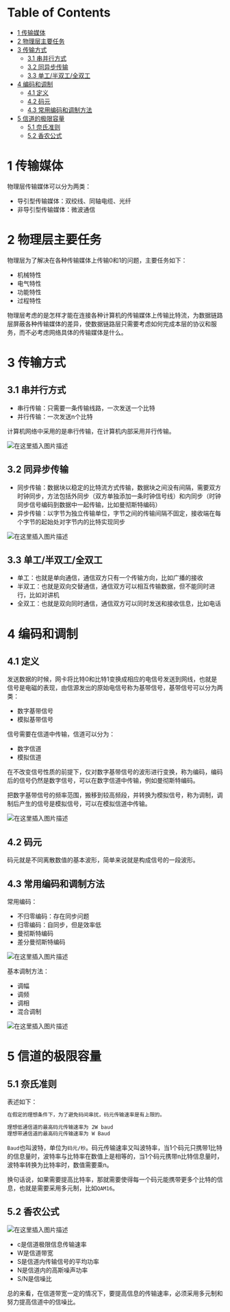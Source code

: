 # Table of Contents

* [1 传输媒体](#1-传输媒体)
* [2 物理层主要任务](#2-物理层主要任务)
* [3 传输方式](#3-传输方式)
  * [3.1 串并行方式](#31-串并行方式)
  * [3.2 同异步传输](#32-同异步传输)
  * [3.3 单工/半双工/全双工](#33-单工半双工全双工)
* [4 编码和调制](#4-编码和调制)
  * [4.1 定义](#41-定义)
  * [4.2 码元](#42-码元)
  * [4.3 常用编码和调制方法](#43-常用编码和调制方法)
* [5 信道的极限容量](#5-信道的极限容量)
  * [5.1 奈氏准则](#51-奈氏准则)
  * [5.2 香农公式](#52-香农公式)


# 1 传输媒体
物理层传输媒体可以分为两类：

- 导引型传输媒体：双绞线、同轴电缆、光纤
- 非导引型传输媒体：微波通信

# 2 物理层主要任务
物理层为了解决在各种传输媒体上传输0和1的问题，主要任务如下：

- 机械特性
- 电气特性
- 功能特性
- 过程特性

物理层考虑的是怎样才能在连接各种计算机的传输媒体上传输比特流，为数据链路层屏蔽各种传输媒体的差异，使数据链路层只需要考虑如何完成本层的协议和服务，而不必考虑网络具体的传输媒体是什么。

# 3 传输方式
## 3.1 串并行方式
- 串行传输：只需要一条传输线路，一次发送一个比特
- 并行传输：一次发送n个比特

计算机网络中采用的是串行传输，在计算机内部采用并行传输。

![在这里插入图片描述](https://img-blog.csdnimg.cn/20210511142243187.png)


## 3.2 同异步传输
- 同步传输：数据块以稳定的比特流方式传输，数据块之间没有间隔，需要双方时钟同步，方法包括外同步（双方单独添加一条时钟信号线）和内同步（时钟同步信号编码到数据中一起传输，比如曼彻斯特编码）
- 异步传输：以字节为独立传输单位，字节之间的传输间隔不固定，接收端在每个字节的起始处对字节内的比特实现同步

![在这里插入图片描述](https://img-blog.csdnimg.cn/20210511142219507.png)

## 3.3 单工/半双工/全双工

- 单工：也就是单向通信，通信双方只有一个传输方向，比如广播的接收
- 半双工：也就是双向交替通信，通信双方可以相互传输数据，但不能同时进行，比如对讲机
- 全双工：也就是双向同时通信，通信双方可以同时发送和接收信息，比如电话

# 4 编码和调制
## 4.1 定义
发送数据的时候，网卡将比特0和比特1变换成相应的电信号发送到网线，也就是信号是电磁的表现，由信源发出的原始电信号称为基带信号，基带信号可以分为两类：

- 数字基带信号
- 模拟基带信号

信号需要在信道中传输，信道可以分为：

- 数字信道
- 模拟信道

 在不改变信号性质的前提下，仅对数字基带信号的波形进行变换，称为编码，编码后的信号仍然是数字信号，可以在数字信道中传输，例如曼彻斯特编码。
 
把数字基带信号的频率范围，搬移到较高频段，并转换为模拟信号，称为调制，调制后产生的信号是模拟信号，可以在模拟信道中传输。

![在这里插入图片描述](https://img-blog.csdnimg.cn/20210511143312503.png)

## 4.2 码元
码元就是不同离散数值的基本波形，简单来说就是构成信号的一段波形。

## 4.3 常用编码和调制方法
常用编码：

- 不归零编码：存在同步问题
- 归零编码：自同步，但是效率低
- 曼彻斯特编码
- 差分曼彻斯特编码

![在这里插入图片描述](https://img-blog.csdnimg.cn/20210511144425196.png)

基本调制方法：

- 调幅
- 调频
- 调相
- 混合调制


![在这里插入图片描述](https://img-blog.csdnimg.cn/20210511144351903.png)

# 5 信道的极限容量
## 5.1 奈氏准则
表述如下：
```bash
在假定的理想条件下，为了避免码间串扰，码元传输速率是有上限的。

理想低通信道的最高码元传输速率为 2W baud
理想带通信道的最高码元传输速率为 W Baud
```
`Baud`也叫波特，单位为`码元/秒`。码元传输速率又叫波特率，当1个码元只携带1比特的信息量时，波特率与比特率在数值上是相等的，当1个码元携带n比特信息量时，波特率转换为比特率时，数值需要乘n。

换句话说，如果需要提高比特率，那就需要使得每一个码元能携带更多个比特的信息，也就是需要采用多元制，比如`QAM16`。

## 5.2 香农公式
![在这里插入图片描述](https://img-blog.csdnimg.cn/20210511145316331.png)

- c是信道极限信息传输速率
- W是信道带宽
- S是信道内传输信号的平均功率
- N是信道内的高斯噪声功率
- S/N是信噪比

总的来看，在信道带宽一定的情况下，要提高信息的传输速率，必须采用多元制和努力提高信道中的信噪比。
